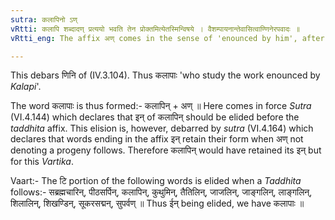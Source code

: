 ```yaml
---
sutra: कलापिनो ऽण्
vRtti: कलापि शब्दादण् प्रत्ययो भवति तेन प्रोक्तमित्येतस्मिन्विषये । वैशम्पायनान्तेवासित्वाण्णिनेरपवादः ॥
vRtti_eng: The affix अण् comes in the sense of 'enounced by him', after the word _Kalapi_.

---
```

This debars णिनि of (IV.3.104). Thus कलापाः 'who study the work enounced by _Kalapi_'.

The word कलापाः is thus formed:- कलापिन् + अण् ॥ Here comes in force _Sutra_ (VI.4.144) which declares that इन् of कलापिन् should be elided before the _taddhita_ affix. This elision is, however, debarred by _sutra_ (VI.4.164) which declares that words ending in the affix इन् retain their form when अण् not denoting a progeny follows. Therefore कलापिन् would have retained its इन् but for this _Vartika_.

Vaart:- The टि portion of the following words is elided when a _Taddhita_ follows:- सब्रह्मचारिन्, पीठसर्पिन्, कलापिन्, कुथुमिन्, तैतिलिन्, जाजलिन्, जाङ्गलिन्, लाङ्गलिन्, शिलालिन्, शिखण्डिन्, सूकरसद्मन्, सुपर्वण् ॥ Thus ईन् being elided, we have कलापाः ॥